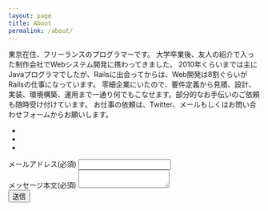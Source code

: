 ```yaml
---
layout: page
title: About
permalink: /about/
---
```


東京在住、フリーランスのプログラマーです。
大学卒業後、友人の紹介で入った制作会社でWebシステム開発に携わってきました。
2010年くらいまでは主にJavaプログラマでしたが、Railsに出会ってからは、Web開発は8割ぐらいがRailsの仕事になっています。
零細企業にいたので、要件定義から見積、設計、実装、環境構築、運用まで一通り何でもこなせます。部分的なお手伝いのご依頼も随時受け付けています。
お仕事の依頼は、Twitter、メールもしくはお問い合わせフォームからお願いします。

<ul class="list-inline">
  <li>
    <a class="btn-outline btn-social" href='https://twitter.com/tokzk'>
      <i class='fa fa-fw fa-twitter'></i>
    </a>
  </li>
  <li>
    <a class="btn-outline btn-social" href='https://github.com/tokzk'>
      <i class='fa fa-fw fa-github'></i>
    </a>
  </li>
  <li>
    <a class="btn-outline btn-social" href='{{ "/feed.xml" | prepend: site.baseurl | prepend: site.url }}'>
      <i class='fa fa-fw fa-rss'></i>
    </a>
  </li>
</ul>

<div class="contact-form">
  <form action="http://mailthis.to/tokzk" method="post">
    <div class="form-group">
      <label for="email">
        <i class='fa fa-envelope-o'></i>
        メールアドレス(必須)
      </label>
      <input type="email" name="email" id="email">
    </div>
    <div class="form-group">
      <label for="message">
        <i class='fa fa-comment-o'></i>
        メッセージ本文(必須)
      </label>
      <textarea name="message" id="message"></textarea>
    </div>
    <div class="form-group">
      <button type="submit" id="submitBtn">
        <i class='fa fa-paper-plane'></i>
        送信
      </button>
      <input type="hidden" name="_subject" value="お問い合わせ">
      <input type="hidden" name="_replyto" value="%email">
      <input type="hidden" name="_valid[email]" value="valid_email">
      <input type="hidden" name="_valid[message]" value="min_length[10]">
      <input type="hidden" name="_after" value="{{ site.url }}/thanks/">
      <input type="text" name="_honey" value="" style="display:none">
    </div>
  </form>
</div>
